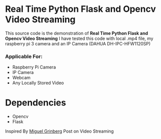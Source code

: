 
# Real Time Python Flask and Opencv Video Streaming

This source code is the demonstration of **Real Time Python Flask and Opencv Video Streaming**
I have tested this code with local .mp4 file, my raspberry pi 3 camera and an IP Camera (DAHUA DH-IPC-HFW1120SP)

### Applicable For: 
- Raspberry Pi Camera
- IP Camera
- Webcam
- Any Locally Stored Video

# Dependencies

- Opencv
- Flask

Inspired By [Miguel Grinberg](https://blog.miguelgrinberg.com/post/video-streaming-with-flask) Post on Video Streaming
